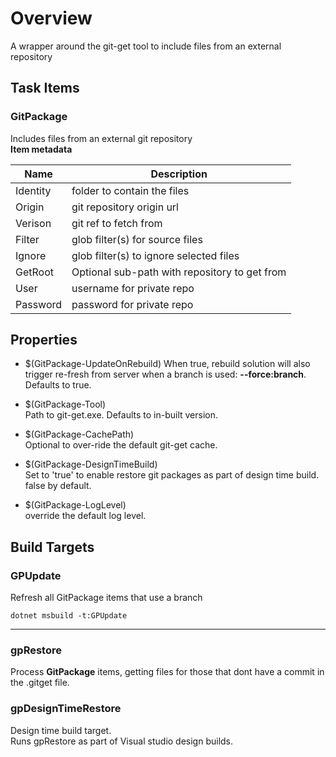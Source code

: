 # Overview

A wrapper around the git-get tool to include files from 
an external repository

## Task Items

### GitPackage
Includes files from an external git repository  
__Item metadata__

|Name| Description |
|----|-------------|
|Identity|folder to contain the files|
|Origin|git repository origin url|
|Verison|git ref to fetch from|
|Filter|glob filter(s) for source files|
|Ignore|glob filter(s) to ignore selected files|
|GetRoot|Optional sub-path with repository to get from|
|User|username for private repo|
|Password|password for private repo| 

## Properties

- $(GitPackage-UpdateOnRebuild)
When true, rebuild solution will 
also trigger re-fresh from server when a branch is used:
**--force:branch**.  
Defaults to true.

- $(GitPackage-Tool)  
Path to git-get.exe. 
Defaults to in-built version.

- $(GitPackage-CachePath)  
Optional to over-ride the default git-get cache.

- $(GitPackage-DesignTimeBuild)  
Set to 'true' to enable restore git packages as part of design time build.  
false by default.

- $(GitPackage-LogLevel)  
override the default log level.

## Build Targets

### GPUpdate
Refresh all GitPackage items that use a branch

```pwsh
dotnet msbuild -t:GPUpdate
```

---

### gpRestore

Process __GitPackage__ items, getting files for those that
dont have a commit in the .gitget file.

### gpDesignTimeRestore
Design time build target.  
Runs gpRestore as part of Visual studio design builds.

